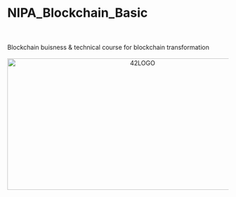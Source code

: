 # NIPA_Blockchain_Basic
<br>
<br>
Blockchain buisness &amp; technical course for blockchain transformation
<br>
<br>
<center><img src="https://user-images.githubusercontent.com/55140432/99774582-539bd900-2b51-11eb-9a6f-d7def5dd1843.PNG" width="600px" height="300px" title="px(픽셀) 크기 설정" alt="42LOGO"></img></center>
